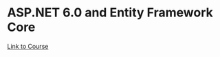 # ASP.NET 6.0 and Entity Framework Core
[Link to Course](https://www.youtube.com/watch?v=7d2UMAIgOLQ&list=LL&index=4&t=4041s&ab_channel=tutorialsEU)
